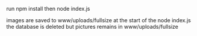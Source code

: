 run npm install 
then node index.js


images are saved to www/uploads/fullsize
at the start of the node index.js the database is deleted but pictures remains in www/uploads/fullsize

